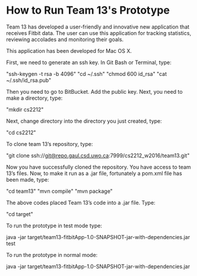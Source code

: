 # How to Run Team 13's Prototype

Team 13 has developed a user-friendly and innovative new application that receives Fitbit data. The user can use this application for tracking statistics, reviewing accolades and monitoring their goals.

This application has been developed for Mac OS X.

First, we need to generate an ssh key. In Git Bash or Terminal, type: 

"ssh-keygen -t rsa -b 4096" 
"cd ~/.ssh"
"chmod 600 id_rsa"
"cat ~/.ssh/id_rsa.pub"

Then you need to go to BitBucket. Add the public key.
Next, you need to make a directory, type:
				
"mkdir cs2212"

Next, change directory into the directory you just created, type:

"cd cs2212"

To clone team 13’s repository, type:

"git clone ssh://git@repo.gaul.csd.uwo.ca:7999/cs2212_w2016/team13.git"

Now you have successfully cloned the repository. You have access to team 13’s files. 
Now, to make it run as a .jar file, fortunately a pom.xml file has been made, type:

"cd team13"
"mvn compile"
"mvn package"

The above codes placed Team 13’s code into a .jar file. Type:

"cd target"
	
To run the prototype in test mode type:

java -jar target/team13-fitbitApp-1.0-SNAPSHOT-jar-with-dependencies.jar test

To run the prototype in normal mode: 

java -jar target/team13-fitbitApp-1.0-SNAPSHOT-jar-with-dependencies.jar

